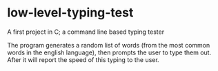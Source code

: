 # low-level-typing-test
A first project in C; a command line based typing tester

The program generates a random list of words (from the most common words in the english language), then prompts the user to type them out. After it will report the speed of this typing to the user.
